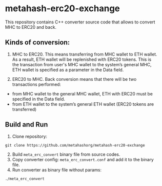 # metahash-erc20-exchange

This repository contains C++ converter source code that allows to convert MHC to ERC20 and back. 

## Kinds of conversion:

1. MHC to ERC20. 
This means transferring from MHC wallet to ETH wallet. As a result, ETH wallet will be replenished with ERC20 tokens. This is the transaction from user's MHC wallet to the system’s general MHC, ETH wallet is specified as a parameter in the Data field. 
 

2. ERC20 to MHC.
Back conversion means that there will be two transactions performed: 
- from MHC wallet to the general MHC wallet, ETH with ERC20 must be specified in the Data field. 
- from ETH wallet to the system’s general ETH wallet (ERC20 tokens are transferred)


## Build and Run 

1. Clone repository:  
```shell
git clone https://github.com/metahashorg/metahash-erc20-exchange
```
2. Build `meta_erc_convert` binary file from source codes. 
3. Copy converter config: `meta_erc_convert.conf` and add it to the binary file.
4. Run converter as binary file without params: 
```shell
./meta_erc_convert
```

